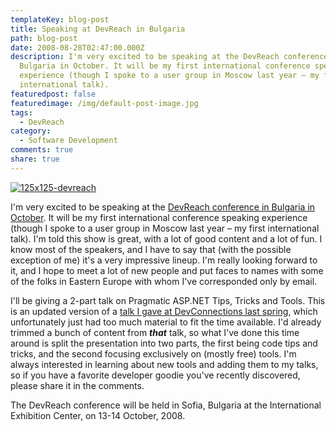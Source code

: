 ```yaml
---
templateKey: blog-post
title: Speaking at DevReach in Bulgaria
path: blog-post
date: 2008-08-28T02:47:00.000Z
description: I'm very excited to be speaking at the DevReach conference in
  Bulgaria in October. It will be my first international conference speaking
  experience (though I spoke to a user group in Moscow last year – my first
  international talk).
featuredpost: false
featuredimage: /img/default-post-image.jpg
tags:
  - DevReach
category:
  - Software Development
comments: true
share: true
---
```

[![125x125-devreach](/img/devreach-2008.jpg)](http://devreach.com/) 

I'm very excited to be speaking at the [DevReach conference in Bulgaria in October](http://devreach.com/). It will be my first international conference speaking experience (though I spoke to a user group in Moscow last year – my first international talk). I'm told this show is great, with a lot of good content and a lot of fun. I know most of the speakers, and I have to say that (with the possible exception of me) it's a very impressive lineup. I'm really looking forward to it, and I hope to meet a lot of new people and put faces to names with some of the folks in Eastern Europe with whom I've corresponded only by email.

I'll be giving a 2-part talk on Pragmatic ASP.NET Tips, Tricks and Tools. This is an updated version of a [talk I gave at DevConnections last spring](http://aspadvice.com/blogs/ssmith/archive/2008/04/28/DevConnections-Spring-Slides-and-Demos.aspx), which unfortunately just had too much material to fit the time available. I'd already trimmed a bunch of content from ***that*** talk, so what I've done this time around is split the presentation into two parts, the first being code tips and tricks, and the second focusing exclusively on (mostly free) tools. I'm always interested in learning about new tools and adding them to my talks, so if you have a favorite developer goodie you've recently discovered, please share it in the comments.

The DevReach conference will be held in Sofia, Bulgaria at the International Exhibition Center, on 13-14 October, 2008.
